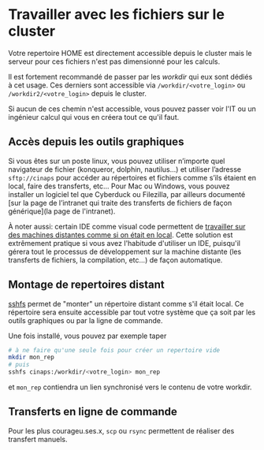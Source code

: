 # Travailler avec les fichiers sur le cluster

Votre repertoire HOME est directement accessible depuis le cluster mais le serveur pour ces fichiers n'est pas dimensionné pour les calculs.

Il est fortement recommandé de passer par les *workdir* qui eux sont dédiés à cet usage. Ces derniers sont accessible via `/workdir/<votre_login>` ou `/workdir2/<votre_login>` depuis le cluster.

Si aucun de ces chemin n'est accessible, vous pouvez passer voir l'IT ou un ingénieur calcul qui vous en créera tout ce qu'il faut.

## Accès depuis les outils graphiques

Si vous êtes sur un poste linux, vous pouvez utiliser n’importe quel navigateur de fichier (konqueror, dolphin, nautilus...) et utiliser l’adresse `sftp://cinaps` pour accéder au répertoires et fichiers comme s’ils étaient en local, faire des transferts, etc... Pour Mac ou Windows, vous pouvez installer un logiciel tel que Cyberduck ou Filezilla, par ailleurs documenté [sur la page de l’intranet qui traite des transferts de fichiers de façon générique](la page de l'intranet).

À noter aussi: certain IDE comme visual code permettent de [travailler sur des machines distantes comme si on était en local](https://code.visualstudio.com/docs/remote/ssh). Cette solution est extrêmement pratique si vous avez l'habitude d'utiliser un IDE, puisqu'il gérera tout le processus de développement sur la machine distante (les transferts de fichiers, la compilation, etc...) de façon automatique.

## Montage de repertoires distant

[sshfs](https://www.digitalocean.com/community/tutorials/how-to-use-sshfs-to-mount-remote-file-systems-over-ssh) permet de "monter" un répertoire distant comme s'il était local. Ce répertoire sera ensuite accessible par tout votre système que ça soit par les outils graphiques ou par la ligne de commande.

Une fois installé, vous pouvez par exemple taper

```bash
# à ne faire qu'une seule fois pour créer un repertoire vide
mkdir mon_rep
# puis
sshfs cinaps:/workdir/<votre_login> mon_rep
```

et `mon_rep` contiendra un lien synchronisé vers le contenu de votre workdir.

## Transferts en ligne de commande

Pour les plus courageu.ses.x, `scp` ou `rsync` permettent de réaliser des transfert manuels.




